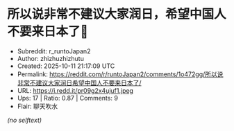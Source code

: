 # 所以说非常不建议大家润日，希望中国人不要来日本了🙏

- Subreddit: r_runtoJapan2
- Author: zhizhuzhizhutu
- Created: 2025-10-11 21:17:09 UTC
- Permalink: https://reddit.com/r/runtoJapan2/comments/1o472gg/所以说非常不建议大家润日希望中国人不要来日本了/
- URL: https://i.redd.it/pr09g2x4ujuf1.jpeg
- Ups: 17 | Ratio: 0.87 | Comments: 9
- Flair: 聊天吹水

_(no selftext)_
